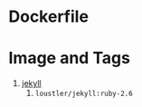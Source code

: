 # Dockerfile

# Image and Tags
1. [jekyll](https://hub.docker.com/r/loustler/jekyll)
   1. `loustler/jekyll:ruby-2.6`
